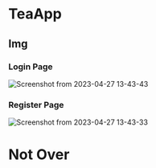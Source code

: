 # TeaApp

## Img
### Login Page
![Screenshot from 2023-04-27 13-43-43](https://user-images.githubusercontent.com/113799443/234949782-8781f9ac-f3bd-4fbd-bc49-16926f2596d0.png)
### Register Page
![Screenshot from 2023-04-27 13-43-33](https://user-images.githubusercontent.com/113799443/234949796-a3b54d0c-2f88-40ad-bcab-457199d56868.png)


# Not Over
